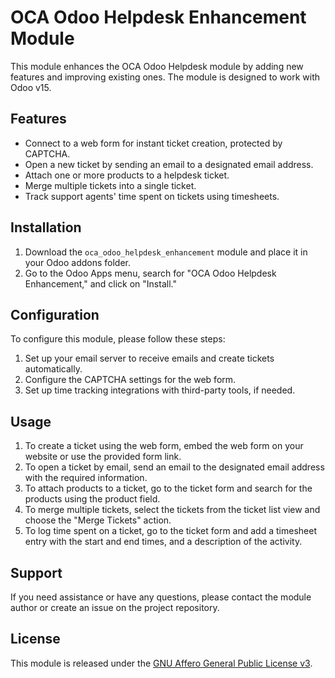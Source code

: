 # OCA Odoo Helpdesk Enhancement Module

This module enhances the OCA Odoo Helpdesk module by adding new features and improving existing ones. The module is designed to work with Odoo v15.

## Features

- Connect to a web form for instant ticket creation, protected by CAPTCHA.
- Open a new ticket by sending an email to a designated email address.
- Attach one or more products to a helpdesk ticket.
- Merge multiple tickets into a single ticket.
- Track support agents' time spent on tickets using timesheets.

## Installation

1. Download the `oca_odoo_helpdesk_enhancement` module and place it in your Odoo addons folder.
2. Go to the Odoo Apps menu, search for "OCA Odoo Helpdesk Enhancement," and click on "Install."

## Configuration

To configure this module, please follow these steps:

1. Set up your email server to receive emails and create tickets automatically.
2. Configure the CAPTCHA settings for the web form.
3. Set up time tracking integrations with third-party tools, if needed.

## Usage

1. To create a ticket using the web form, embed the web form on your website or use the provided form link.
2. To open a ticket by email, send an email to the designated email address with the required information.
3. To attach products to a ticket, go to the ticket form and search for the products using the product field.
4. To merge multiple tickets, select the tickets from the ticket list view and choose the "Merge Tickets" action.
5. To log time spent on a ticket, go to the ticket form and add a timesheet entry with the start and end times, and a description of the activity.

## Support

If you need assistance or have any questions, please contact the module author or create an issue on the project repository.

## License

This module is released under the [GNU Affero General Public License v3](https://www.gnu.org/licenses/agpl-3.0.en.html).
